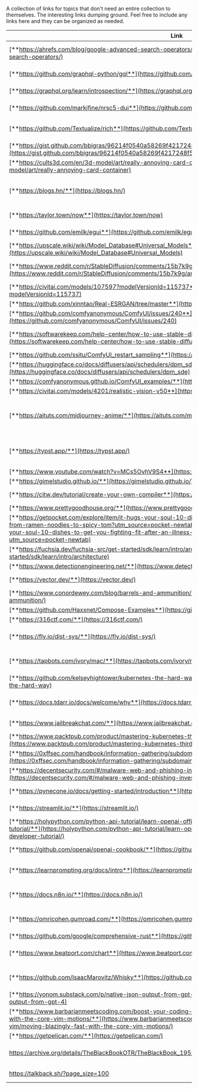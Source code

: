 A  collection of links for topics that don't need an entire collection to themselves. The interesting links dumping ground. Feel free to include any links here and they can be organized as needed.

| Link | Tags | Description |
| ---- | ---- | ---- |
| [**https://ahrefs.com/blog/google-advanced-search-operators/**](https://ahrefs.com/blog/google-advanced-search-operators/) | google | google search operators |
| [**https://github.com/graphql-python/gql**](https://github.com/graphql-python/gql) | graphql, python | graphql python client |
| [**https://graphql.org/learn/introspection/**](https://graphql.org/learn/introspection/) | graphql | graphql introspection |
| [**https://github.com/markjfine/nrsc5-dui**](https://github.com/markjfine/nrsc5-dui) | hardware, programming, sdr |  |
| [**https://github.com/Textualize/rich**](https://github.com/Textualize/rich) | python | python tui library with colors |
| [**https://gist.github.com/bbigras/96214f0540a58269f4217248f516aa29**](https://gist.github.com/bbigras/96214f0540a58269f4217248f516aa29) | veilid |  |
| [**https://cults3d.com/en/3d-model/art/really-annoying-card-container**](https://cults3d.com/en/3d-model/art/really-annoying-card-container) | 3d printing | annoying gift box |
| [**https://blogs.hn/**](https://blogs.hn/) | aggregator, blog, rss | large collection of blog RSS feeds |
| [**https://taylor.town/now**](https://taylor.town/now) | blog | interesting tech blog |
| [**https://github.com/emilk/egui**](https://github.com/emilk/egui) | gui, rust | rust gui framework |
| [**https://upscale.wiki/wiki/Model_Database#Universal_Models**](https://upscale.wiki/wiki/Model_Database#Universal_Models) | ai, stablediffusion | upscaler database |
| [**https://www.reddit.com/r/StableDiffusion/comments/15b7k9g/artifacts_using_certain_samplers_sdxl_in_comfyui/**](https://www.reddit.com/r/StableDiffusion/comments/15b7k9g/artifacts_using_certain_samplers_sdxl_in_comfyui/) | ai, midjourney, stablediffusion | debugging artifiacts in dpmpp_2m |
| [**https://civitai.com/models/107597?modelVersionId=115737**](https://civitai.com/models/107597?modelVersionId=115737) | ai, midjourney |  |
| [**https://github.com/xinntao/Real-ESRGAN/tree/master**](https://github.com/xinntao/Real-ESRGAN/tree/master) | ai, midjourney | upscaler |
| [**https://github.com/comfyanonymous/ComfyUI/issues/240**](https://github.com/comfyanonymous/ComfyUI/issues/240) | ai, midjourney | CLIP Skip ComfyUI |
| [**https://softwarekeep.com/help-center/how-to-use-stable-diffusion-lora-models**](https://softwarekeep.com/help-center/how-to-use-stable-diffusion-lora-models) | ai, midjourney | Description of LoRA models |
| [**https://github.com/ssitu/ComfyUI_restart_sampling**](https://github.com/ssitu/ComfyUI_restart_sampling) | ai, midjourney |  |
| [**https://huggingface.co/docs/diffusers/api/schedulers/dpm_sde**](https://huggingface.co/docs/diffusers/api/schedulers/dpm_sde) | ai, midjourney |  |
| [**https://comfyanonymous.github.io/ComfyUI_examples/**](https://comfyanonymous.github.io/ComfyUI_examples/) | ai, midjourney |  |
| [**https://civitai.com/models/4201/realistic-vision-v50**](https://civitai.com/models/4201/realistic-vision-v50) | ai, midjourney |  |
| [**https://aituts.com/midjourney-anime/**](https://aituts.com/midjourney-anime/) | ai, midjourney | tips for creating anime-looking pictures |
| [**https://typst.app/**](https://typst.app/) | editor, tool | document editor replacement for latex |
| [**https://www.youtube.com/watch?v=MCs5OvhV9S4**](https://www.youtube.com/watch?v=MCs5OvhV9S4) | python, youtube |  |
| [**https://gimelstudio.github.io/**](https://gimelstudio.github.io/) | images, oss |  |
| [**https://citw.dev/tutorial/create-your-own-compiler**](https://citw.dev/tutorial/create-your-own-compiler) | compiler, programming |  |
| [**https://www.prettygoodhouse.org/**](https://www.prettygoodhouse.org/) | home |  |
| [**https://getpocket.com/explore/item/it-hugs-your-soul-10-dishes-to-get-you-fighting-fit-after-an-illness-from-ramen-noodles-to-spicy-tom?utm_source=pocket-newtab**](https://getpocket.com/explore/item/it-hugs-your-soul-10-dishes-to-get-you-fighting-fit-after-an-illness-from-ramen-noodles-to-spicy-tom?utm_source=pocket-newtab) | cooking |  |
| [**https://fuchsia.dev/fuchsia-src/get-started/sdk/learn/intro/architecture**](https://fuchsia.dev/fuchsia-src/get-started/sdk/learn/intro/architecture) | operatingsystems, oss, programming |  |
| [**https://www.detectionengineering.net/**](https://www.detectionengineering.net/) | d&r, security |  |
| [**https://vector.dev/**](https://vector.dev/) | logging, oss, security |  |
| [**https://www.conordewey.com/blog/barrels-and-ammunition/**](https://www.conordewey.com/blog/barrels-and-ammunition/) | blog, dev |  |
| [**https://github.com/Haxxnet/Compose-Examples**](https://github.com/Haxxnet/Compose-Examples) | docker |  |
| [**https://316ctf.com/**](https://316ctf.com/) | ctf, security | Student CTF |
| [**https://fly.io/dist-sys/**](https://fly.io/dist-sys/) | challenge, programming | Distributed system exercises |
| [**https://tapbots.com/ivory/mac/**](https://tapbots.com/ivory/mac/) | software | mastodon ios client in beta |
| [**https://github.com/kelseyhightower/kubernetes-the-hard-way**](https://github.com/kelseyhightower/kubernetes-the-hard-way) | kubernetes, learning |  |
| [**https://docs.tdarr.io/docs/welcome/why**](https://docs.tdarr.io/docs/welcome/why) | homelab, media | a distributed transcoder software |
| [**https://www.jailbreakchat.com/**](https://www.jailbreakchat.com/) | ai, chatgpt | chatgpt jailbreaks |
| [**https://www.packtpub.com/product/mastering-kubernetes-third-edition/9781839211256**](https://www.packtpub.com/product/mastering-kubernetes-third-edition/9781839211256) | book, kubernetes, learning |  |
| [**https://0xffsec.com/handbook/information-gathering/subdomain-enumeration/#certificate-transparency**](https://0xffsec.com/handbook/information-gathering/subdomain-enumeration/#certificate-transparency) | bugbounty, security | subdomain enumeration |
| [**https://decentsecurity.com/#/malware-web-and-phishing-investigation/**](https://decentsecurity.com/#/malware-web-and-phishing-investigation/) | investigation, phishing |  |
| [**https://pynecone.io/docs/getting-started/introduction**](https://pynecone.io/docs/getting-started/introduction) | programming, python, ui |  |
| [**https://streamlit.io/**](https://streamlit.io/) | programming, python, ui |  |
| [**https://holypython.com/python-api-tutorial/learn-openai-official-chatgpt-api-comprehensive-developer-tutorial/**](https://holypython.com/python-api-tutorial/learn-openai-official-chatgpt-api-comprehensive-developer-tutorial/) | ai, chatgpt | chat gpt guide |
| [**https://github.com/openai/openai-cookbook/**](https://github.com/openai/openai-cookbook/) | ai, chatgpt, python | openai cookbook |
| [**https://learnprompting.org/docs/intro**](https://learnprompting.org/docs/intro) | ai, programming | prompt engineering docs |
| [**https://docs.n8n.io/**](https://docs.n8n.io/) | automation, programming | low code automation platform |
| [**https://omricohen.gumroad.com/**](https://omricohen.gumroad.com/) | modular | Omri Cohen modular courses |
| [**https://github.com/google/comprehensive-rust**](https://github.com/google/comprehensive-rust) | learning, rust | rust learning |
| [**https://www.beatport.com/chart**](https://www.beatport.com/chart) | music | beatport dj charts - playlists |
| [**https://github.com/IsaacMarovitz/Whisky**](https://github.com/IsaacMarovitz/Whisky) | osx, programming | wine wrapper for gaming |
| [**https://yonom.substack.com/p/native-json-output-from-gpt-4**](https://yonom.substack.com/p/native-json-output-from-gpt-4) | chatgpt, programming | gpt and JSON output |
| [**https://www.barbarianmeetscoding.com/boost-your-coding-fu-with-vscode-and-vim/moving-blazingly-fast-with-the-core-vim-motions/**](https://www.barbarianmeetscoding.com/boost-your-coding-fu-with-vscode-and-vim/moving-blazingly-fast-with-the-core-vim-motions/) | software, vim |  |
| [**https://getpelican.com/**](https://getpelican.com/) | github, website |  |
| https://archive.org/details/TheBlackBookOTR/TheBlackBook_19520217_01_OnSchedule.mp3 | music prod, old radio | old time radio recordings |
| https://talkback.sh/?page_size=100 | links, news, feeds | tech related news feed |
